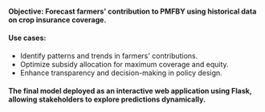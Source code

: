 #### Objective: Forecast farmers' contribution to PMFBY using historical data on crop insurance coverage.
#### Use cases: 
* Identify patterns and trends in farmers' contributions.
* Optimize subsidy allocation for maximum coverage and equity.
* Enhance transparency and decision-making in policy design.

#### The final model deployed as an interactive web application using Flask, allowing stakeholders to explore predictions dynamically. 
